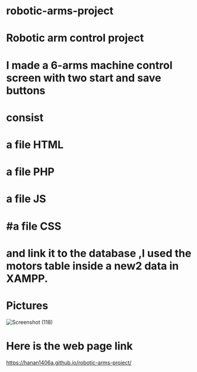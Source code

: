 # robotic-arms-project
# Robotic arm control project

# I made a 6-arms machine control screen with two start and save buttons
# consist
# a file HTML
# a file PHP
# a file JS
# #a file CSS
 # and link it to the database ,I used the motors table inside a new2 data in XAMPP.

# Pictures #

![Screenshot (118)](https://user-images.githubusercontent.com/79018707/123358339-fa2adb00-d573-11eb-9e35-28c21e87efb4.png)




# Here is the web page link

https://hanan1406a.github.io/robotic-arms-project/


